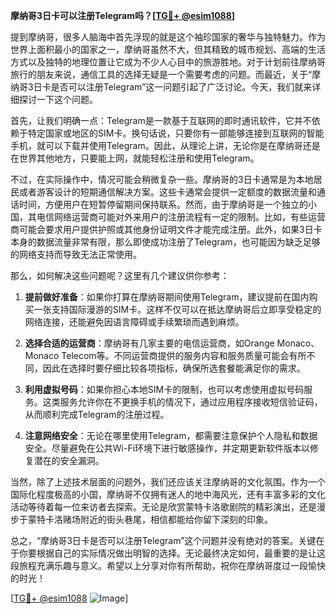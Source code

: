 **摩纳哥3日卡可以注册Telegram吗？[[TG💪+ @esim1088](https://t.me/s/esim1088)]**

提到摩纳哥，很多人脑海中首先浮现的就是这个袖珍国家的奢华与独特魅力。作为世界上面积最小的国家之一，摩纳哥虽然不大，但其精致的城市规划、高端的生活方式以及独特的地理位置让它成为不少人心目中的旅游胜地。对于计划前往摩纳哥旅行的朋友来说，通信工具的选择无疑是一个需要考虑的问题。而最近，关于“摩纳哥3日卡是否可以注册Telegram”这一问题引起了广泛讨论。今天，我们就来详细探讨一下这个问题。

首先，让我们明确一点：Telegram是一款基于互联网的即时通讯软件，它并不依赖于特定国家或地区的SIM卡。换句话说，只要你有一部能够连接到互联网的智能手机，就可以下载并使用Telegram。因此，从理论上讲，无论你是在摩纳哥还是在世界其他地方，只要能上网，就能轻松注册和使用Telegram。

不过，在实际操作中，情况可能会稍微复杂一些。摩纳哥的3日卡通常是为本地居民或者游客设计的短期通信解决方案。这些卡通常会提供一定额度的数据流量和通话时间，方便用户在短暂停留期间保持联系。然而，由于摩纳哥是一个独立的小国，其电信网络运营商可能对外来用户的注册流程有一定的限制。比如，有些运营商可能会要求用户提供护照或其他身份证明文件才能完成注册。此外，如果3日卡本身的数据流量非常有限，那么即使成功注册了Telegram，也可能因为缺乏足够的网络支持而导致无法正常使用。

那么，如何解决这些问题呢？这里有几个建议供你参考：

1. **提前做好准备**：如果你打算在摩纳哥期间使用Telegram，建议提前在国内购买一张支持国际漫游的SIM卡。这样不仅可以在抵达摩纳哥后立即享受稳定的网络连接，还能避免因语言障碍或手续繁琐而遇到麻烦。

2. **选择合适的运营商**：摩纳哥有几家主要的电信运营商，如Orange Monaco、Monaco Telecom等。不同运营商提供的服务内容和服务质量可能会有所不同，因此在选择时要仔细比较各项指标，确保所选套餐能满足你的需求。

3. **利用虚拟号码**：如果你担心本地SIM卡的限制，也可以考虑使用虚拟号码服务。这类服务允许你在不更换手机的情况下，通过应用程序接收短信验证码，从而顺利完成Telegram的注册过程。

4. **注意网络安全**：无论在哪里使用Telegram，都需要注意保护个人隐私和数据安全。尽量避免在公共Wi-Fi环境下进行敏感操作，并定期更新软件版本以修复潜在的安全漏洞。

当然，除了上述技术层面的问题外，我们还应该关注摩纳哥的文化氛围。作为一个国际化程度极高的小国，摩纳哥不仅拥有迷人的地中海风光，还有丰富多彩的文化活动等待着每一位来访者去探索。无论是欣赏蒙特卡洛歌剧院的精彩演出，还是漫步于蒙特卡洛赌场附近的街头巷尾，相信都能给你留下深刻的印象。

总之，“摩纳哥3日卡是否可以注册Telegram”这个问题并没有绝对的答案。关键在于你要根据自己的实际情况做出明智的选择。无论最终决定如何，最重要的是让这段旅程充满乐趣与意义。希望以上分享对你有所帮助，祝你在摩纳哥度过一段愉快的时光！

[[TG💪+ @esim1088](https://t.me/s/esim1088) ![Image](https://i.postimg.cc/4NQfJmqS/Snipaste-2025-05-13-00-14-12.png)]